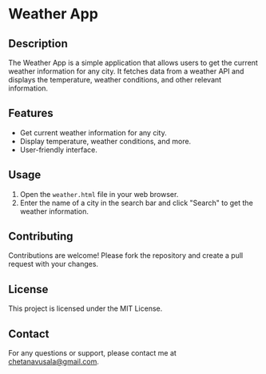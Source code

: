 # Weather App

## Description
The Weather App is a simple application that allows users to get the current weather information for any city. It fetches data from a weather API and displays the temperature, weather conditions, and other relevant information.

## Features
- Get current weather information for any city.
- Display temperature, weather conditions, and more.
- User-friendly interface.

## Usage
1. Open the `weather.html` file in your web browser.
2. Enter the name of a city in the search bar and click "Search" to get the weather information.

## Contributing
Contributions are welcome! Please fork the repository and create a pull request with your changes.

## License
This project is licensed under the MIT License.

## Contact
For any questions or support, please contact me at chetanavusala@gmail.com.
